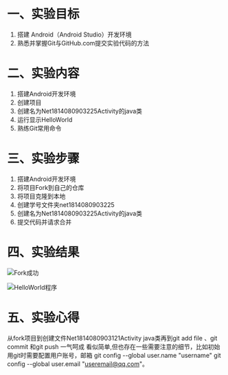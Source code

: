 # 一、实验目标 #

1. 搭建 Android（Android Studio）开发环境
2. 熟悉并掌握Git与GitHub.com提交实验代码的方法

# 二、实验内容 #

1. 搭建Android开发环境
2. 创建项目
3. 创建名为Net1814080903225Activity的java类
4. 运行显示HelloWorld
5. 熟练Git常用命令

# 三、实验步骤 #

1. 搭建Android开发环境
2. 将项目Fork到自己的仓库
3. 将项目克隆到本地
4. 创建学号文件夹net1814080903225
5. 创建名为Net1814080903225Activity的java类
6. 提交代码并请求合并

# 四、实验结果 #

![Fork成功](https://github.com/15218047860/android-labs-2020/blob/master/students/net1814080903121/lab1fork.png?raw=true)

![HelloWorld程序](https://github.com/15218047860/android-labs-2020/blob/master/students/net1814080903121/lab1helloworld.png?raw=true)

# 五、实验心得 #
从fork项目到创建文件Net1814080903121Activity java类再到git add file 、git commit 和git push 一气呵成 看似简单,但也存在一些需要注意的细节，比如初始用git时需要配置用户账号，邮箱
git config --global user.name "username" git config --global user.email "useremail@qq.com"。


